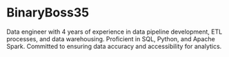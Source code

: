 # BinaryBoss35
Data engineer with 4 years of experience in data pipeline development, ETL processes, and data warehousing. Proficient in SQL, Python, and Apache Spark. Committed to ensuring data accuracy and accessibility for analytics.
